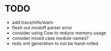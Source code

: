 # TODO
- add trace/info/warn
- flesh out modoff parser error
- consider using Cow to reduce memory usage
- consider mixed case module names?
- redo xml generation to not be hand-rolled